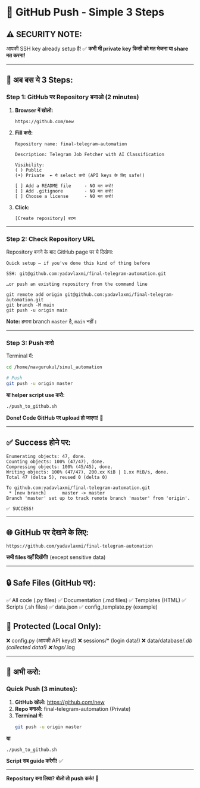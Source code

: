 # 🚀 GitHub Push - Simple 3 Steps

## ⚠️ **SECURITY NOTE:**
आपकी SSH key already setup है! ✅
**कभी भी private key किसी को मत भेजना या share मत करना!**

---

## 📝 **अब बस ये 3 Steps:**

### **Step 1: GitHub पर Repository बनाओ (2 minutes)**

1. **Browser में खोलो:**
   ```
   https://github.com/new
   ```

2. **Fill करो:**
   ```
   Repository name: final-telegram-automation
   
   Description: Telegram Job Fetcher with AI Classification
   
   Visibility: 
   ( ) Public
   (•) Private  ← ये select करो (API keys के लिए safe!)
   
   [ ] Add a README file     - NO मत करो!
   [ ] Add .gitignore        - NO मत करो!
   [ ] Choose a license      - NO मत करो!
   ```

3. **Click:**
   ```
   [Create repository] बटन
   ```

---

### **Step 2: Check Repository URL**

Repository बनने के बाद GitHub page पर ये दिखेगा:

```
Quick setup — if you've done this kind of thing before

SSH: git@github.com:yadavlaxmi/final-telegram-automation.git

…or push an existing repository from the command line

git remote add origin git@github.com:yadavlaxmi/final-telegram-automation.git
git branch -M main
git push -u origin main
```

**Note:** हमारा branch `master` है, `main` नहीं।

---

### **Step 3: Push करो**

Terminal में:

```bash
cd /home/navgurukul/simul_automation

# Push
git push -u origin master
```

**या helper script use करो:**

```bash
./push_to_github.sh
```

**Done! Code GitHub पर upload हो जाएगा! 🎉**

---

## ✅ **Success होने पर:**

```
Enumerating objects: 47, done.
Counting objects: 100% (47/47), done.
Compressing objects: 100% (45/45), done.
Writing objects: 100% (47/47), 200.xx KiB | 1.xx MiB/s, done.
Total 47 (delta 5), reused 0 (delta 0)

To github.com:yadavlaxmi/final-telegram-automation.git
 * [new branch]      master -> master
Branch 'master' set up to track remote branch 'master' from 'origin'.

✅ SUCCESS!
```

---

## 🌐 **GitHub पर देखने के लिए:**

```
https://github.com/yadavlaxmi/final-telegram-automation
```

**सभी files वहाँ दिखेंगी!** (except sensitive data)

---

## 🔒 **Safe Files (GitHub पर):**

✅ All code (.py files)
✅ Documentation (.md files)
✅ Templates (HTML)
✅ Scripts (.sh files)
✅ data.json
✅ config_template.py (example)

## 🚫 **Protected (Local Only):**

❌ config.py (आपकी API keys!)
❌ sessions/* (login data!)
❌ data/database/*.db (collected data!)
❌ logs/*.log

---

## 🎯 **अभी करो:**

### **Quick Push (3 minutes):**

1. **GitHub खोलो:** https://github.com/new
2. **Repo बनाओ:** final-telegram-automation (Private)
3. **Terminal में:**
   ```bash
   git push -u origin master
   ```

**या**

```bash
./push_to_github.sh
```

**Script सब guide करेगी!** ✅

---

**Repository बना लिया? बोलो तो push करूं! 🚀**

